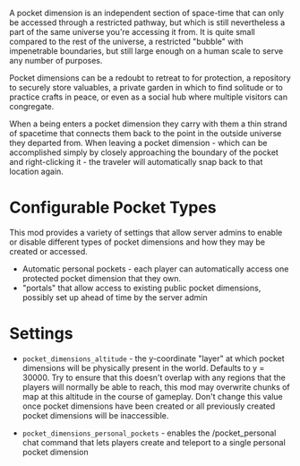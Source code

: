 A pocket dimension is an independent section of space-time that can only be accessed through a restricted pathway, but which is still nevertheless a part of the same universe you're accessing it from. It is quite small compared to the rest of the universe, a restricted "bubble" with impenetrable boundaries, but still large enough on a human scale to serve any number of purposes.

Pocket dimensions can be a redoubt to retreat to for protection, a repository to securely store valuables, a private garden in which to find solitude or to practice crafts in peace, or even as a social hub where multiple visitors can congregate.

When a being enters a pocket dimension they carry with them a thin strand of spacetime that connects them back to the point in the outside universe they departed from. When leaving a pocket dimension - which can be accomplished simply by closely approaching the boundary of the pocket and right-clicking it - the traveler will automatically snap back to that location again.

# Configurable Pocket Types

This mod provides a variety of settings that allow server admins to enable or disable different types of pocket dimensions and how they may be created or accessed.

* Automatic personal pockets - each player can automatically access one protected pocket dimension that they own.
* "portals" that allow access to existing public pocket dimensions, possibly set up ahead of time by the server admin

# Settings

* ``pocket_dimensions_altitude`` - the y-coordinate "layer" at which pocket dimensions will be physically present in the world. Defaults to y = 30000. Try to ensure that this doesn't overlap with any regions that the players will normally be able to reach, this mod may overwrite chunks of map at this altitude in the course of gameplay. Don't change this value once pocket dimensions have been created or all previously created pocket dimensions will be inaccessible.

* ``pocket_dimensions_personal_pockets`` - enables the /pocket_personal chat command that lets players create and teleport to a single personal pocket dimension